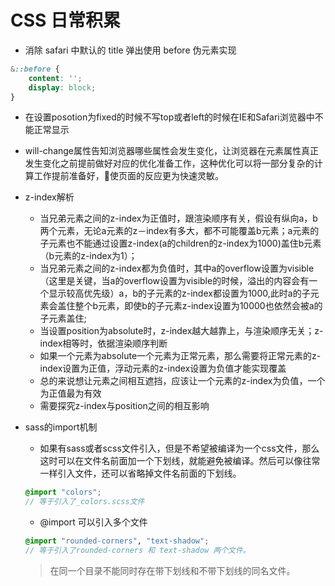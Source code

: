 # CSS 日常积累

* 消除 safari 中默认的 title 弹出使用 before 伪元素实现

```css
&::before {
    content: '';
    display: block;
}
```
* 在设置posotion为fixed的时候不写top或者left的时候在IE和Safari浏览器中不能正常显示
* will-change属性告知浏览器哪些属性会发生变化，让浏览器在元素属性真正发生变化之前提前做好对应的优化准备工作，这种优化可以将一部分复杂的计算工作提前准备好，使页面的反应更为快速灵敏。
* z-index解析
    *  当兄弟元素之间的z-index为正值时，跟渲染顺序有关，假设有纵向a，b两个元素，无论a元素的z－index有多大，都不可能覆盖b元素；a元素的子元素也不能通过设置z-index(a的children的z-index为1000)盖住b元素（b元素的z-index为1）；
    *  当兄弟元素之间的z-index都为负值时，其中a的overflow设置为visible（这里是关键，当a的overflow设置为visible的时候，溢出的内容会有一个显示较高优先级）a，b的子元素的z-index都设置为1000,此时a的子元素会盖住整个b元素，即使b的子元素z-index设置为10000也依然会被a的子元素盖住;
    *  当设置position为absolute时，z-index越大越靠上，与渲染顺序无关；z-index相等时，依据渲染顺序判断
    *  如果一个元素为absolute一个元素为正常元素，那么需要将正常元素的z-index设置为正值，浮动元素的z-index设置为负值才能实现覆盖
    *  总的来说想让元素之间相互遮挡，应该让一个元素的z-index为负值，一个为正值最为有效
    *  需要探究z-index与position之间的相互影响

* sass的import机制
    - 如果有sass或者scss文件引入，但是不希望被编译为一个css文件，那么这时可以在文件名前面加一个下划线，就能避免被编译。然后可以像往常一样引入文件，还可以省略掉文件名前面的下划线。 
    ```scss
    @import "colors";
    // 等于引入了_colors.scss文件
    ```
    - @import 可以引入多个文件
    ```scss
    @import "rounded-corners", "text-shadow";
    // 等于引入了rounded-corners 和 text-shadow 两个文件。
    ```
    > 在同一个目录不能同时存在带下划线和不带下划线的同名文件。
